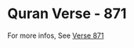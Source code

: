 # Quran Verse - 871 

For more infos, See [Verse 871](https://www.quranbookk.com/quran/search?q=871)